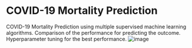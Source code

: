 # COVID-19 Mortality Prediction
 COVID-19 Mortality Prediction using multiple supervised machine learning algorithms. Comparison of the performance for predicting the outcome. Hyperparameter tuning for the best performance.
 ![image](https://user-images.githubusercontent.com/33570818/112025858-d06eac00-8b5f-11eb-8f37-76f5ebaab5fd.png)
